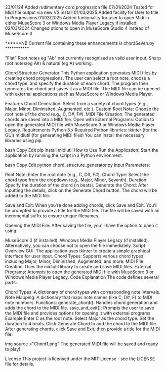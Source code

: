 23/01/24 Added rudimentary cord progression file
07/01/2024 Tested for Midi file output via new VS install
01/03/2025 Added facility for User to title to Progressions
01/03/2025 Added funtionality for user to open Midi in either MuseScore 3 or Windows Media Player Legacy if installed
02/03/2024 Changed ptions to open in MuseScore Studio 4 instead of MuseScore 3

******NB Current file containing these enhancements is  chordSeven.py ***********

"Flat" Root notes eg "Ab" not currently recognised as valid user input, Sharp root notes(eg A#) & natural (eg A) working.

Chord Structure Generator
This Python application generates MIDI files by creating chord progressions. The user can select a root note, choose a chord type, and specify the duration of each chord. The program then generates the chord and saves it as a MIDI file. The MIDI file can be opened with external applications such as MuseScore or Windows Media Player.

Features
Chord Generation: Select from a variety of chord types (e.g., Major, Minor, Diminished, Augmented, etc.).
Custom Root Note: Choose the root note of the chord (e.g., C, D#, F#).
MIDI File Creation: The generated chords are saved into a MIDI file.
Open with External Programs: Option to open the generated MIDI file with MuseScore 3 or Windows Media Player Legacy.
Requirements
Python 3.x
Required Python libraries:
tkinter (for the GUI)
midiutil (for generating MIDI files)
You can install the necessary libraries using pip:

bash
Copy
Edit
pip install midiutil
How to Use
Run the Application: Start the application by running the script in a Python environment.

bash
Copy
Edit
python chord_structure_generator.py
Input Parameters:

Root Note: Enter the root note (e.g., C, D#, F#).
Chord Type: Select the chord type from the dropdown (e.g., Major, Minor, Seventh).
Duration: Specify the duration of the chord (in beats).
Generate the Chord: After inputting the details, click on the Generate Chord button. The chord will be added to the MIDI file.

Save and Exit: When you're done adding chords, click Save and Exit. You'll be prompted to provide a title for the MIDI file. The file will be saved with an incremental suffix to ensure unique filenames.

Opening the MIDI File: After saving the file, you'll have the option to open it using:

MuseScore 3 (if installed).
Windows Media Player Legacy (if installed).
Alternatively, you can choose not to open the file immediately.
Script Overview
GUI: The application uses tkinter to create a simple graphical interface for user input.
Chord Types: Supports various chord types including Major, Minor, Diminished, Augmented, and more.
MIDI File Creation: Uses the midiutil library to create and save MIDI files.
External Programs: Attempts to open the generated MIDI file with MuseScore 3 or Windows Media Player Legacy.
Code Explanation
The code defines several parts:

Chord Types: A dictionary of chord types with corresponding note intervals.
Note Mapping: A dictionary that maps note names (like C, D#, F) to MIDI note numbers.
Functions:
generate_chord(): Handles chord generation and adds the chord to the MIDI file.
save_and_exit(): Prompts the user to save the MIDI file and provides options for opening it with external programs.
Example
Enter C as the root note.
Select Major as the chord type.
Set the duration to 4 beats.
Click Generate Chord to add the chord to the MIDI file.
After generating chords, click Save and Exit, then provide a title for the MIDI file.

img source ="Chord1.png"
The generated MIDI file will be saved and ready to play!

License
This project is licensed under the MIT License - see the LICENSE file for details.
